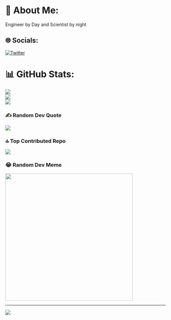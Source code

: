 # 💫 About Me:
Engineer by Day and Scientist by night 


## 🌐 Socials:
[![Twitter](https://img.shields.io/badge/Twitter-%231DA1F2.svg?logo=Twitter&logoColor=white)](https://twitter.com/Bakugo90) 

# 📊 GitHub Stats:
![](https://github-readme-stats.vercel.app/api?username=Bakugo90&theme=dark&hide_border=false&include_all_commits=true&count_private=true)<br/>
![](https://github-readme-streak-stats.herokuapp.com/?user=Bakugo90&theme=dark&hide_border=false)<br/>
![](https://github-readme-stats.vercel.app/api/top-langs/?username=Bakugo90&theme=dark&hide_border=false&include_all_commits=true&count_private=true&layout=compact)


### ✍️ Random Dev Quote
![](https://quotes-github-readme.vercel.app/api?type=horizontal&theme=radical)

### 🔝 Top Contributed Repo
![](https://github-contributor-stats.vercel.app/api?username=Bakugo90&limit=5&theme=dark&combine_all_yearly_contributions=true)

### 😂 Random Dev Meme
<img src='https://randommeme-five.vercel.app/' style="height: 400px;"/>

---
[![](https://visitcount.itsvg.in/api?id=Bakugo90&icon=0&color=0)](https://visitcount.itsvg.in)

<!-- Proudly created with GPRM ( https://gprm.itsvg.in ) -->
